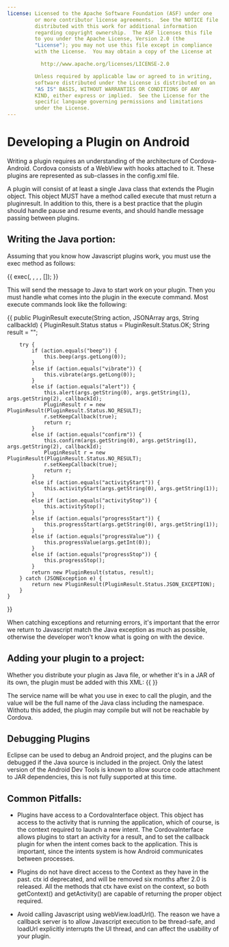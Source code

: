 ```yaml
---
license: Licensed to the Apache Software Foundation (ASF) under one
         or more contributor license agreements.  See the NOTICE file
         distributed with this work for additional information
         regarding copyright ownership.  The ASF licenses this file
         to you under the Apache License, Version 2.0 (the
         "License"); you may not use this file except in compliance
         with the License.  You may obtain a copy of the License at

           http://www.apache.org/licenses/LICENSE-2.0

         Unless required by applicable law or agreed to in writing,
         software distributed under the License is distributed on an
         "AS IS" BASIS, WITHOUT WARRANTIES OR CONDITIONS OF ANY
         KIND, either express or implied.  See the License for the
         specific language governing permissions and limitations
         under the License.
---
```


Developing a Plugin on Android
==============================

Writing a plugin requires an understanding of the architecture of Cordova-Android.  Cordova consists
of a WebView with hooks attached to it.  These plugins are represented as sub-classes in the config.xml
file.

A plugin will consist of at least a single Java class that extends the Plugin object.  This object MUST
have a method called execute that must return a pluginresult.  In addition to this, there is a best practice that
the plugin should handle pause and resume events, and should handle message passing between plugins.

Writing the Java portion:
--------------------------------
Assuming that you know how Javascript plugins work, you must use the exec method as follows:

{{
exec(<successFunction>, <failFunction>, <service>, <action>, [<args>]);
}}


This will send the message to Java to start work on your plugin.  Then you must handle what
comes into the plugin in the execute command.  Most execute commands look like the following:

{{
    public PluginResult execute(String action, JSONArray args, String callbackId) {
        PluginResult.Status status = PluginResult.Status.OK;
        String result = "";

        try {
            if (action.equals("beep")) {
                this.beep(args.getLong(0));
            }
            else if (action.equals("vibrate")) {
                this.vibrate(args.getLong(0));
            }
            else if (action.equals("alert")) {
                this.alert(args.getString(0), args.getString(1), args.getString(2), callbackId);
                PluginResult r = new PluginResult(PluginResult.Status.NO_RESULT);
                r.setKeepCallback(true);
                return r;
            }
            else if (action.equals("confirm")) {
                this.confirm(args.getString(0), args.getString(1), args.getString(2), callbackId);
                PluginResult r = new PluginResult(PluginResult.Status.NO_RESULT);
                r.setKeepCallback(true);
                return r;
            }
            else if (action.equals("activityStart")) {
                this.activityStart(args.getString(0), args.getString(1));
            }
            else if (action.equals("activityStop")) {
                this.activityStop();
            }
            else if (action.equals("progressStart")) {
                this.progressStart(args.getString(0), args.getString(1));
            }
            else if (action.equals("progressValue")) {
                this.progressValue(args.getInt(0));
            }
            else if (action.equals("progressStop")) {
                this.progressStop();
            }
            return new PluginResult(status, result);
        } catch (JSONException e) {
            return new PluginResult(PluginResult.Status.JSON_EXCEPTION);
        }
    }
}}

When catching exceptions and returning errors, it's important that the error we return to Javascript match the Java exception as much as possible, otherwise the developer won't know what
is going on with the device.

Adding your plugin to a project:
---------------------------------
Whether you distribute your plugin as Java file, or whether it's in a JAR of its own, the plugin must be added with this XML:
{{
    <plugin name="<service_name>" value="<full_name_including_namespace>"/>
}}

The service name will be what you use in exec to call the plugin, and the value will be the full name of the Java class including the namespace.  Withotu this added, the plugin may compile but 
will not be reachable by Cordova.

Debugging Plugins
-----------------------
Eclipse can be used to debug an Android project, and the plugins can be debugged if the Java source is included in the project.  Only the latest version of the Android Dev Tools is known to allow source code attachment to JAR dependencies, this is not fully supported at this time.

Common Pitfalls:
-------------------------------
* Plugins have access to a CordovaInterface object.  This object has access to the activity that is running the application, which of course, is the context required to launch
a new intent.  The CordovaInterface allows plugins to  start an activity for a result, and to set the callback plugin for when the intent comes back to the application.  This is important, since the
intents system is how Android communicates between processes.

* Plugins do not have direct access to the Context as they have in the past.  ctx id deprecated, and will be removed six months after 2.0 is released.  All the methods that ctx have exist on the context, so both getContext() and getActivity() are capable of returning the proper object required.

* Avoid calling Javascript using webView.loadUrl().  The reason we have a callback server is to allow Javascript execution to be thread-safe, and loadUrl explicitly interrupts the UI thread, and can affect the usability of your plugin.
